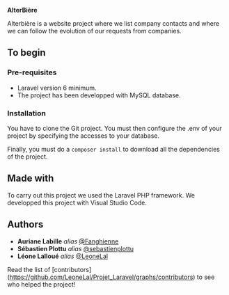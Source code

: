 **AlterBière**

Alterbière is a website project where we list company contacts and where we can follow the evolution of our requests from companies.

## To begin
### Pre-requisites

- Laravel version 6 minimum.
- The project has been developped with MySQL database.

### Installation
You have to clone the Git project.
You must then configure the .env of your project by specifying the accesses to your database.

Finally, you must do a  ```composer install```  to download all the dependencies of the project.

## Made with


To carry out this project we used the Laravel PHP framework.
We developped this project with Visual Studio Code.

## Authors


- **Auriane Labille**  _alias_  [@Fanghienne](https://github.com/Fanghienne)
- **Sébastien Plottu**  _alias_  [@sebastienplottu](https://github.com/sebastienplottu)
- **Léone Lalloué**  _alias_  [@LeoneLal](https://github.com/LeoneLal)

Read the list of [contributors] (https://github.com/LeoneLal/Projet_Laravel/graphs/contributors) to see who helped the project!
